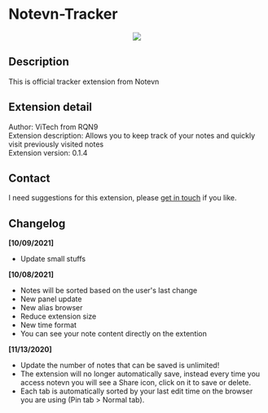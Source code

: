 # Notevn-Tracker
<p align="center">
  <img src="https://user-images.githubusercontent.com/20860845/136562621-e0e3cd12-22f9-49fe-9a22-38d7641508a7.png" />
</p>

## Description
This is official tracker extension from Notevn  

## Extension detail
Author: ViTech from RQN9  
Extension description: Allows you to keep track of your notes and quickly visit previously visited notes  
Extension version: 0.1.4  

## Contact
I need suggestions for this extension, please [get in touch](https://notevn.com/lien-he) if you like.

## Changelog
**[10/09/2021]**  
- Update small stuffs
  
  
**[10/08/2021]**  
- Notes will be sorted based on the user's last change
- New panel update
- New alias browser
- Reduce extension size
- New time format
- You can see your note content directly on the extention
  
  
**[11/13/2020]**  
- Update the number of notes that can be saved is unlimited!
- The extension will no longer automatically save, instead every time you access notevn you will see a Share icon, click on it to save or delete.
- Each tab is automatically sorted by your last edit time on the browser you are using (Pin tab > Normal tab).
